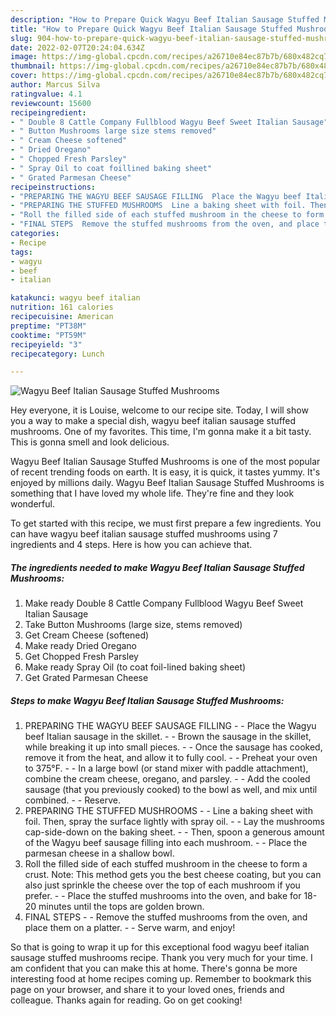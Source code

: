 ```yaml
---
description: "How to Prepare Quick Wagyu Beef Italian Sausage Stuffed Mushrooms"
title: "How to Prepare Quick Wagyu Beef Italian Sausage Stuffed Mushrooms"
slug: 904-how-to-prepare-quick-wagyu-beef-italian-sausage-stuffed-mushrooms
date: 2022-02-07T20:24:04.634Z
image: https://img-global.cpcdn.com/recipes/a26710e84ec87b7b/680x482cq70/wagyu-beef-italian-sausage-stuffed-mushrooms-recipe-main-photo.jpg
thumbnail: https://img-global.cpcdn.com/recipes/a26710e84ec87b7b/680x482cq70/wagyu-beef-italian-sausage-stuffed-mushrooms-recipe-main-photo.jpg
cover: https://img-global.cpcdn.com/recipes/a26710e84ec87b7b/680x482cq70/wagyu-beef-italian-sausage-stuffed-mushrooms-recipe-main-photo.jpg
author: Marcus Silva
ratingvalue: 4.1
reviewcount: 15600
recipeingredient:
- " Double 8 Cattle Company Fullblood Wagyu Beef Sweet Italian Sausage"
- " Button Mushrooms large size stems removed"
- " Cream Cheese softened"
- " Dried Oregano"
- " Chopped Fresh Parsley"
- " Spray Oil to coat foillined baking sheet"
- " Grated Parmesan Cheese"
recipeinstructions:
- "PREPARING THE WAGYU BEEF SAUSAGE FILLING  Place the Wagyu beef Italian sausage in the skillet.  Brown the sausage in the skillet, while breaking it up into small pieces.  Once the sausage has cooked, remove it from the heat, and allow it to fully cool.  Preheat your oven to 375°F.  In a large bowl (or stand mixer with paddle attachment), combine the cream cheese, oregano, and parsley.  Add the cooled sausage (that you previously cooked) to the bowl as well, and mix until combined.  Reserve."
- "PREPARING THE STUFFED MUSHROOMS  Line a baking sheet with foil. Then, spray the surface lightly with spray oil.  Lay the mushrooms cap-side-down on the baking sheet.  Then, spoon a generous amount of the Wagyu beef sausage filling into each mushroom.  Place the parmesan cheese in a shallow bowl."
- "Roll the filled side of each stuffed mushroom in the cheese to form a crust. Note: This method gets you the best cheese coating, but you can also just sprinkle the cheese over the top of each mushroom if you prefer.  Place the stuffed mushrooms into the oven, and bake for 18-20 minutes until the tops are golden brown."
- "FINAL STEPS  Remove the stuffed mushrooms from the oven, and place them on a platter.  Serve warm, and enjoy!"
categories:
- Recipe
tags:
- wagyu
- beef
- italian

katakunci: wagyu beef italian 
nutrition: 161 calories
recipecuisine: American
preptime: "PT38M"
cooktime: "PT59M"
recipeyield: "3"
recipecategory: Lunch

---
```



![Wagyu Beef Italian Sausage Stuffed Mushrooms](https://img-global.cpcdn.com/recipes/a26710e84ec87b7b/680x482cq70/wagyu-beef-italian-sausage-stuffed-mushrooms-recipe-main-photo.jpg)

Hey everyone, it is Louise, welcome to our recipe site. Today, I will show you a way to make a special dish, wagyu beef italian sausage stuffed mushrooms. One of my favorites. This time, I'm gonna make it a bit tasty. This is gonna smell and look delicious.



Wagyu Beef Italian Sausage Stuffed Mushrooms is one of the most popular of recent trending foods on earth. It is easy, it is quick, it tastes yummy. It's enjoyed by millions daily. Wagyu Beef Italian Sausage Stuffed Mushrooms is something that I have loved my whole life. They're fine and they look wonderful.


To get started with this recipe, we must first prepare a few ingredients. You can have wagyu beef italian sausage stuffed mushrooms using 7 ingredients and 4 steps. Here is how you can achieve that.

<!--inarticleads1-->

##### The ingredients needed to make Wagyu Beef Italian Sausage Stuffed Mushrooms:

1. Make ready  Double 8 Cattle Company Fullblood Wagyu Beef Sweet Italian Sausage
1. Take  Button Mushrooms (large size, stems removed)
1. Get  Cream Cheese (softened)
1. Make ready  Dried Oregano
1. Get  Chopped Fresh Parsley
1. Make ready  Spray Oil (to coat foil-lined baking sheet)
1. Get  Grated Parmesan Cheese




<!--inarticleads2-->

##### Steps to make Wagyu Beef Italian Sausage Stuffed Mushrooms:

1. PREPARING THE WAGYU BEEF SAUSAGE FILLING -  - Place the Wagyu beef Italian sausage in the skillet. -  - Brown the sausage in the skillet, while breaking it up into small pieces. -  - Once the sausage has cooked, remove it from the heat, and allow it to fully cool. -  - Preheat your oven to 375°F. -  - In a large bowl (or stand mixer with paddle attachment), combine the cream cheese, oregano, and parsley. -  - Add the cooled sausage (that you previously cooked) to the bowl as well, and mix until combined. -  - Reserve.
1. PREPARING THE STUFFED MUSHROOMS -  - Line a baking sheet with foil. Then, spray the surface lightly with spray oil. -  - Lay the mushrooms cap-side-down on the baking sheet. -  - Then, spoon a generous amount of the Wagyu beef sausage filling into each mushroom. -  - Place the parmesan cheese in a shallow bowl.
1. Roll the filled side of each stuffed mushroom in the cheese to form a crust. Note: This method gets you the best cheese coating, but you can also just sprinkle the cheese over the top of each mushroom if you prefer. -  - Place the stuffed mushrooms into the oven, and bake for 18-20 minutes until the tops are golden brown.
1. FINAL STEPS -  - Remove the stuffed mushrooms from the oven, and place them on a platter. -  - Serve warm, and enjoy!




So that is going to wrap it up for this exceptional food wagyu beef italian sausage stuffed mushrooms recipe. Thank you very much for your time. I am confident that you can make this at home. There's gonna be more interesting food at home recipes coming up. Remember to bookmark this page on your browser, and share it to your loved ones, friends and colleague. Thanks again for reading. Go on get cooking!

